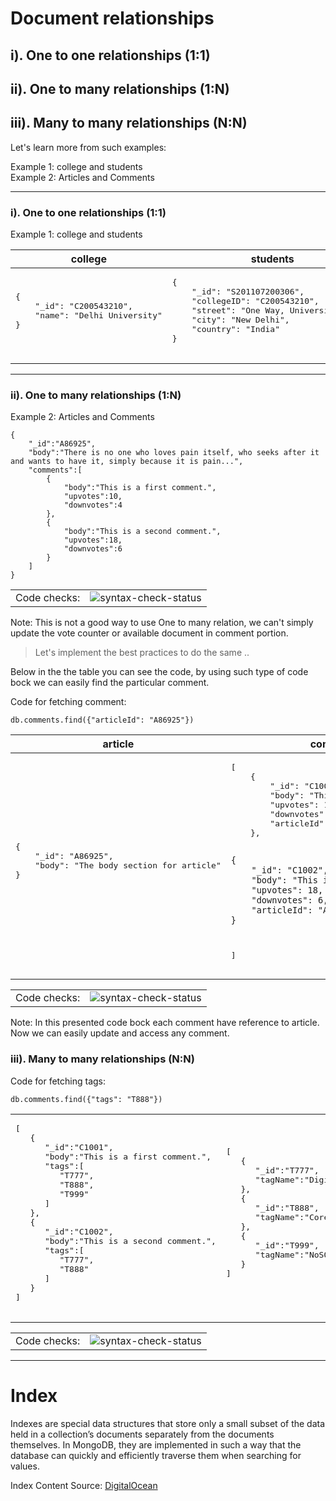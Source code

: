 # Document relationships

## i). One to one relationships (1:1)
## ii). One to many relationships (1:N)
## iii). Many to many relationships (N:N)

Let's learn more from such examples:

Example 1: college and students\
Example 2: Articles and Comments

----
### i). One to one relationships (1:1)

Example 1: college and students

<table>
<thead>
  <tr>
    <th>college</th>
    <th>students</th>
  </tr>
</thead>
<tbody>
  <tr>
    <td>
    <pre>
{
    "_id": "C200543210",
    "name": "Delhi University"
}
     </pre>
    </td>
    <td>
    <pre>
{
    "_id": "S201107200306",
    "collegeID": "C200543210",
    "street": "One Way, University Road",
    "city": "New Delhi",
    "country": "India"
}
     </pre>
    </td>
  </tr>
</tbody>
</table>

----

### ii). One to many relationships (1:N)

Example 2: Articles and Comments

```
{
    "_id":"A86925",
    "body":"There is no one who loves pain itself, who seeks after it and wants to have it, simply because it is pain...",
    "comments":[
        {
            "body":"This is a first comment.",
            "upvotes":10,
            "downvotes":4
        },
        {
            "body":"This is a second comment.",
            "upvotes":18,
            "downvotes":6
        }
    ]
}
```

<table>
<tbody>
  <tr>
    <td>
        Code checks:
    </td>
    <td>
        <img src="https://img.shields.io/badge/Syntax%20Validation-Passed-brightgreen" alt="syntax-check-status">
    </td>
  </tr>
</tbody>
</table>


Note: This is not a good way to use One to many relation, we can't simply update the vote counter or available document in comment portion.

> Let's implement the best practices to do the same .. 

Below in the the table you can see the code, by using such type of code bock we can easily find the particular comment.

Code for fetching comment:

```
db.comments.find({"articleId": "A86925"})
```

<table>
<thead>
  <tr>
    <th>article</th>
    <th>comments</th>
  </tr>
</thead>
<tbody>
  <tr>
    <td>
    <pre>
{
    "_id": "A86925",
    "body": "The body section for article"
}
     </pre>
    </td>
    <td>
    <pre>
[   
    {
        "_id": "C1001",
        "body": "This is a first comment.",
        "upvotes": 10,
        "downvotes": 4,
        "articleId": "A86925"
    },

    {
        "_id": "C1002",
        "body": "This is a second comment.",
        "upvotes": 18,
        "downvotes": 6,
        "articleId": "A86925"
    }
]
     </pre>
    </td>
  </tr>
</tbody>
</table>

<table>
<tbody>
  <tr>
    <td>
        Code checks:
    </td>
    <td>
        <img src="https://img.shields.io/badge/Syntax%20Validation-Passed-brightgreen" alt="syntax-check-status">
    </td>
  </tr>
</tbody>
</table>

Note: In this presented code bock each comment have reference to article. Now we can easily update and access any comment. 


### iii). Many to many relationships (N:N)

Code for fetching tags:

```
db.comments.find({"tags": "T888"})
```

<table>
<tbody>
  <tr>
    <td>
    <pre>
[
   {
      "_id":"C1001",
      "body":"This is a first comment.",
      "tags":[
         "T777",
         "T888",
         "T999"
      ]
   },
   {
      "_id":"C1002",
      "body":"This is a second comment.",
      "tags":[
         "T777",
         "T888"
      ]
   }
]
     </pre>
    </td>
    <td>
    <pre>
[
   {
      "_id":"T777",
      "tagName":"Digital Marketing"
   },
   {
      "_id":"T888",
      "tagName":"Core Java"
   },
   {
      "_id":"T999",
      "tagName":"NoSQL DB"
   }
]
     </pre>
    </td>
  </tr>
</tbody>
</table>

<table>
<tbody>
  <tr>
    <td>
        Code checks:
    </td>
    <td>
        <img src="https://img.shields.io/badge/Syntax%20Validation-Passed-brightgreen" alt="syntax-check-status">
    </td>
  </tr>
</tbody>
</table>

----

# Index

Indexes are special data structures that store only a small subset of the data held in a collection’s documents separately from the documents themselves. In MongoDB, they are implemented in such a way that the database can quickly and efficiently traverse them when searching for values.

Index Content Source: [DigitalOcean](https://www.digitalocean.com/community/tutorials/how-to-use-indexes-in-mongodb)

